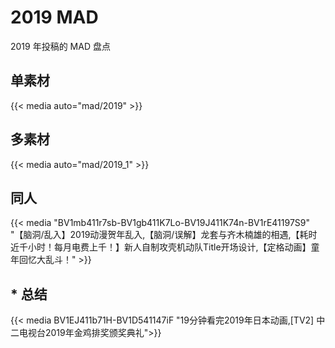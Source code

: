 # 2019 MAD


2019 年投稿的 MAD 盘点

## 单素材

{{< media auto="mad/2019" >}}

## 多素材

{{< media auto="mad/2019_1" >}}

## 同人

{{< media "BV1mb411r7sb-BV1gb411K7Lo-BV19J411K74n-BV1rE41197S9" 
"【脑洞/乱入】2019动漫贺年乱入,【脑洞/误解】龙套与齐木楠雄的相遇,【耗时近千小时！每月电费上千！】新人自制攻壳机动队Title开场设计,【定格动画】童年回忆大乱斗！" >}}


## * 总结

{{< media BV1EJ411b71H-BV1D541147iF 
"19分钟看完2019年日本动画,[TV2] 中二电视台2019年金鸡排奖颁奖典礼">}}
